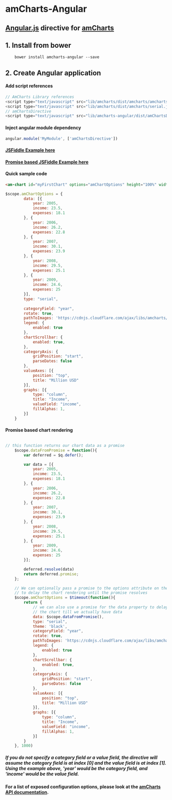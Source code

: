 # amCharts-Angular

## [Angular.js](http://angularjs.org) directive for [amCharts](http://www.amcharts.com)

## 1. Install from bower

        bower install amcharts-angular --save

## 2. Create Angular application

#### Add script references
        
``` javascript        
// AmCharts Library references
<script type="text/javascript" src="lib/amcharts/dist/amcharts/amcharts.js"></script>
<script type="text/javascript" src="lib/amcharts/dist/amcharts/serial.js"></script>
// amChartsDirective
<script type="text/javascript" src="lib/amcharts-angular/dist/amChartsDirective.js"></script>
```

#### Inject angular module dependency

``` javascript
angular.module('MyModule', ['amChartsDirective'])
```


#### [JSFiddle Example here](http://jsfiddle.net/w3vpc35o/41/)
#### [Promise based JSFiddle Example here](http://jsfiddle.net/w3vpc35o/83/)


#### Quick sample code

``` html
<am-chart id="myFirstChart" options="amChartOptions" height="100%" width="100%"></am-chart>
```

``` javascript
$scope.amChartOptions = {
        data: [{
            year: 2005,
            income: 23.5,
            expenses: 18.1
        }, {
            year: 2006,
            income: 26.2,
            expenses: 22.8
        }, {
            year: 2007,
            income: 30.1,
            expenses: 23.9
        }, {
            year: 2008,
            income: 29.5,
            expenses: 25.1
        }, {
            year: 2009,
            income: 24.6,
            expenses: 25
        }],
        type: "serial",
        
        categoryField: "year",
        rotate: true,
        pathToImages: 'https://cdnjs.cloudflare.com/ajax/libs/amcharts/3.13.0/images/',
        legend: {
            enabled: true
        },
        chartScrollbar: {
            enabled: true,
        },
        categoryAxis: {
            gridPosition: "start",
            parseDates: false
        },
        valueAxes: [{
            position: "top",
            title: "Million USD"
        }],
        graphs: [{
            type: "column",
            title: "Income",
            valueField: "income",
            fillAlphas: 1,
        }]
    }
```

#### Promise based chart rendering

``` javascript

// this function returns our chart data as a promise
    $scope.dataFromPromise = function(){
    	var deferred = $q.defer();

        var data = [{
            year: 2005,
            income: 23.5,
            expenses: 18.1
        }, {
            year: 2006,
            income: 26.2,
            expenses: 22.8
        }, {
            year: 2007,
            income: 30.1,
            expenses: 23.9
        }, {
            year: 2008,
            income: 29.5,
            expenses: 25.1
        }, {
            year: 2009,
            income: 24.6,
            expenses: 25
        }];

        deferred.resolve(data)
        return deferred.promise;
    };

    // We can optionally pass a promise to the options attribute on the AmChartsDirective
    // to delay the chart rendering until the promise resolves
    $scope.amChartOptions = $timeout(function(){
    	return {
            // we can also use a promise for the data property to delay the rendering of
            // the chart till we actually have data
            data: $scope.dataFromPromise(),
            type: "serial",
            theme: 'black',
            categoryField: "year",
            rotate: true,
            pathToImages: 'https://cdnjs.cloudflare.com/ajax/libs/amcharts/3.13.0/images/',
            legend: {
                enabled: true
            },
            chartScrollbar: {
                enabled: true,
            },
            categoryAxis: {
                gridPosition: "start",
                parseDates: false
            },
            valueAxes: [{
                position: "top",
                title: "Million USD"
            }],
            graphs: [{
                type: "column",
                title: "Income",
                valueField: "income",
                fillAlphas: 1,
            }]
    	}
    }, 1000)

```
    
    
##### If you do not specify a category field or a value field, the directive will assume the category field is at index [0] and the value field is at index [1]. Using the example above, 'year' would be the category field, and 'income' would be the value field.
    
    
#### For a list of exposed configuration options, please look at the [amCharts API documentation](http://docs.amcharts.com/3/javascriptcharts).
